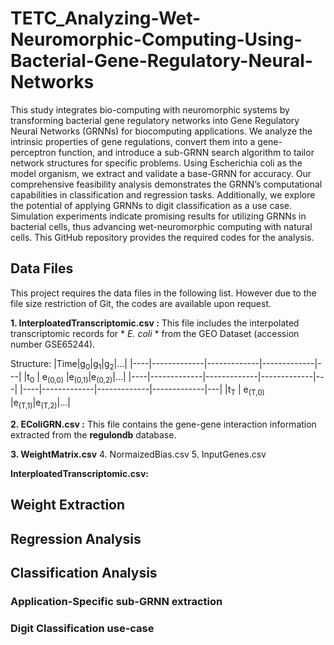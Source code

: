 # TETC_Analyzing-Wet-Neuromorphic-Computing-Using-Bacterial-Gene-Regulatory-Neural-Networks

This study integrates bio-computing with neuromorphic systems by transforming bacterial gene regulatory networks into Gene Regulatory Neural Networks (GRNNs) for biocomputing applications. We analyze the intrinsic properties of gene regulations, convert them into a gene-perceptron function, and introduce a sub-GRNN search algorithm to tailor network structures for specific problems. Using Escherichia coli as the model organism, we extract and validate a base-GRNN for accuracy. Our comprehensive feasibility analysis demonstrates the GRNN’s computational capabilities in classification and regression tasks. Additionally, we explore the potential of applying GRNNs to digit classification as a use case. Simulation experiments indicate promising results for utilizing GRNNs in bacterial cells, thus advancing wet-neuromorphic computing with natural cells. This GitHub repository provides the required codes for the analysis.

## Data Files

This project requires the data files in the following list. However due to the file size restriction of Git, the codes are available upon request.

**1. InterploatedTranscriptomic.csv :**
This file includes the interpolated transcriptomic records for * *E. coli* * from the GEO Dataset (accession number GSE65244).

Structure:
|Time|g<sub>0</sub>|g<sub>1</sub>|g<sub>2</sub>|...|
|----|-------------|-------------|-------------|---|
|t<sub>0</sub> | e<sub>(0,0)</sub>    |e<sub>(0,1)</sub>|e<sub>(0,2)</sub>|...|
|----|-------------|-------------|-------------|---|
|----|-------------|-------------|-------------|---|
|t<sub>T</sub> | e<sub>(T,0)</sub>    |e<sub>(T,1)</sub>|e<sub>(T,2)</sub>|...|


**2. EColiGRN.csv :** 
This file contains the gene-gene interaction information extracted from the **regulondb** database.

**3. WeightMatrix.csv**
4. NormaizedBias.csv
5. InputGenes.csv

   **InterploatedTranscriptomic.csv:** 

## Weight Extraction

## Regression Analysis



## Classification Analysis

### Application-Specific sub-GRNN extraction

### Digit Classification use-case
